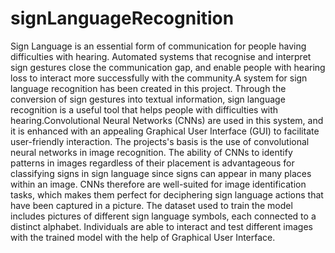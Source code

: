 # signLanguageRecognition

Sign Language is an essential form of communication for people having difficulties with hearing.  Automated systems that recognise and interpret sign gestures close the communication gap, and enable people with hearing loss to interact more successfully with the community.A system for sign language recognition has been created in this project. Through the conversion of sign gestures into textual information, sign language recognition is a useful tool that helps people with difficulties with hearing.Convolutional Neural Networks (CNNs) are used in this system, and it is enhanced with an appealing Graphical User Interface (GUI) to facilitate user-friendly interaction.
The projects's basis is the use of convolutional neural networks in image recognition. The ability of CNNs to identify patterns in images regardless of their placement is advantageous for classifying signs in sign language since signs can appear in many places within an image. CNNs therefore are well-suited for image identification tasks, which makes them perfect for deciphering sign language actions that have been captured in a picture. The dataset used to train the model includes pictures of different sign language symbols, each connected to a distinct alphabet. Individuals are able to interact and test different images with the trained model with the help of Graphical User Interface.


